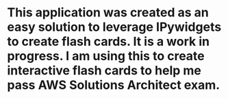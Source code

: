 # This application was created as an easy solution to leverage IPywidgets to create flash cards. It is a work in progress. I am using this to create interactive flash cards to help me pass AWS Solutions Architect exam. 